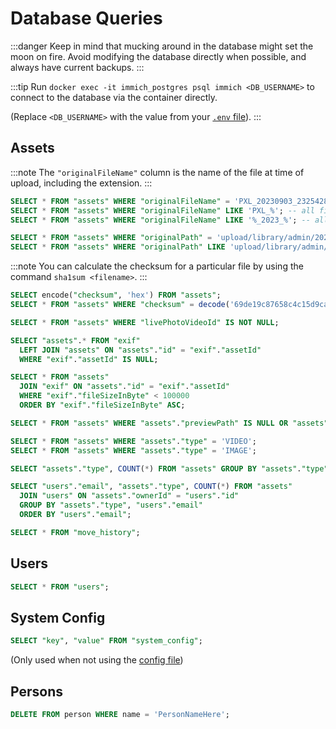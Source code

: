 # Database Queries

:::danger
Keep in mind that mucking around in the database might set the moon on fire. Avoid modifying the database directly when possible, and always have current backups.
:::

:::tip
Run `docker exec -it immich_postgres psql immich <DB_USERNAME>` to connect to the database via the container directly.

(Replace `<DB_USERNAME>` with the value from your [`.env` file](/docs/install/environment-variables#database)).
:::

## Assets

:::note
The `"originalFileName"` column is the name of the file at time of upload, including the extension.
:::

```sql title="Find by original filename"
SELECT * FROM "assets" WHERE "originalFileName" = 'PXL_20230903_232542848.jpg';
SELECT * FROM "assets" WHERE "originalFileName" LIKE 'PXL_%'; -- all files starting with PXL_
SELECT * FROM "assets" WHERE "originalFileName" LIKE '%_2023_%'; -- all files with _2023_ in the middle
```

```sql title="Find by path"
SELECT * FROM "assets" WHERE "originalPath" = 'upload/library/admin/2023/2023-09-03/PXL_20230903_232542848.jpg';
SELECT * FROM "assets" WHERE "originalPath" LIKE 'upload/library/admin/2023/%';
```

:::note
You can calculate the checksum for a particular file by using the command `sha1sum <filename>`.
:::

```sql title="Find by checksum (SHA-1)"
SELECT encode("checksum", 'hex') FROM "assets";
SELECT * FROM "assets" WHERE "checksum" = decode('69de19c87658c4c15d9cacb9967b8e033bf74dd1', 'hex');
```

```sql title="Live photos"
SELECT * FROM "assets" WHERE "livePhotoVideoId" IS NOT NULL;
```

```sql title="Without metadata"
SELECT "assets".* FROM "exif"
  LEFT JOIN "assets" ON "assets"."id" = "exif"."assetId"
  WHERE "exif"."assetId" IS NULL;
```

```sql title="size < 100,000 bytes, smallest to largest"
SELECT * FROM "assets"
  JOIN "exif" ON "assets"."id" = "exif"."assetId"
  WHERE "exif"."fileSizeInByte" < 100000
  ORDER BY "exif"."fileSizeInByte" ASC;
```

```sql title="Without thumbnails"
SELECT * FROM "assets" WHERE "assets"."previewPath" IS NULL OR "assets"."thumbnailPath" IS NULL;
```

```sql title="By type"
SELECT * FROM "assets" WHERE "assets"."type" = 'VIDEO';
SELECT * FROM "assets" WHERE "assets"."type" = 'IMAGE';
```

```sql title="Count by type"
SELECT "assets"."type", COUNT(*) FROM "assets" GROUP BY "assets"."type";
```

```sql title="Count by type (per user)"
SELECT "users"."email", "assets"."type", COUNT(*) FROM "assets"
  JOIN "users" ON "assets"."ownerId" = "users"."id"
  GROUP BY "assets"."type", "users"."email"
  ORDER BY "users"."email";
```

```sql title="Failed file movements"
SELECT * FROM "move_history";
```

## Users

```sql title="List all users"
SELECT * FROM "users";
```

## System Config

```sql title="Custom settings"
SELECT "key", "value" FROM "system_config";
```

(Only used when not using the [config file](/docs/install/config-file))

## Persons

```sql title="Delete person and unset it for the faces it was associated with"
DELETE FROM person WHERE name = 'PersonNameHere';
```
